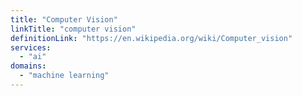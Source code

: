```yaml
---
title: "Computer Vision"
linkTitle: "computer vision"
definitionLink: "https://en.wikipedia.org/wiki/Computer_vision"
services:
  - "ai"
domains:
  - "machine learning"
---
```

